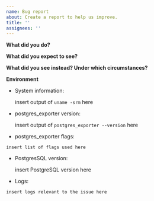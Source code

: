 ```yaml
---
name: Bug report
about: Create a report to help us improve.
title: ''
assignees: ''
---
```


<!--

    Please do *NOT* ask usage questions in Github issues.

    If your issue is not a feature request or bug report use our community support.

    https://prometheus.io/community/

-->

**What did you do?**

**What did you expect to see?**

**What did you see instead? Under which circumstances?**

**Environment**

* System information:

	insert output of `uname -srm` here

* postgres_exporter version:

	insert output of `postgres_exporter --version` here

* postgres_exporter flags:

```
insert list of flags used here
```

* PostgresSQL version:

	insert PostgreSQL version here

* Logs:
```
insert logs relevant to the issue here
```
